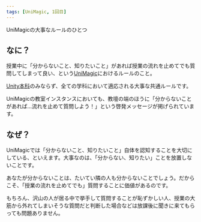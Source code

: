 ```yaml
---
tags: [UniMagic, 1回目]
---
```


UniMagicの大事なルールのひとつ

## なに？

授業中に「分からないこと、知りたいこと」があれば授業の流れを止めてでも質問してしまって良い、という[UniMagic](/docs/索引/STU/UniMagic)におけるルールのこと。

[Unity本科](/docs/索引/STU/Unity本科)のみならず、全ての学科において適応される大事な共通ルールです。

UniMagicの教室インスタンスにおいても、教壇の端のほうに「分からないことがあれば…流れを止めて質問しよう！」という啓発メッセージが掲げられています。

## なぜ？

UniMagicでは「分からないこと、知りたいこと」自体を認知することを大切にしている、といえます。大事なのは、「分からない、知りたい」ことを放置しないことです。

あなたが分からないことは、たいてい隣の人も分からないことでしょう。だからこそ、「授業の流れを止めてでも」質問することに価値があるのです。

もちろん、沢山の人が居る中で挙手して質問することが恥ずかしい人、授業の大筋から外れてしまいそうな質問だと判断した場合などは放課後に聞きに来てもらっても問題ありません。
